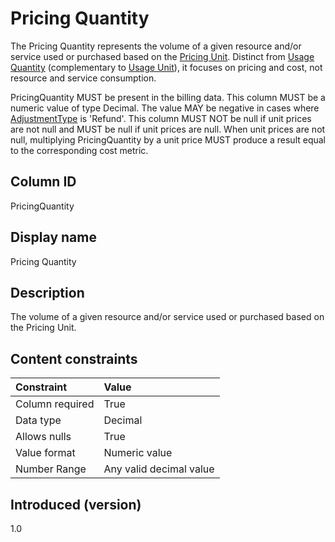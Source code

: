 # Pricing Quantity

The Pricing Quantity represents the volume of a given resource and/or service used or purchased based on the [Pricing Unit](#pricingunit). Distinct from [Usage Quantity](#usagequantity) (complementary to [Usage Unit](#usageunit)), it focuses on pricing and cost, not resource and service consumption.

PricingQuantity MUST be present in the billing data. This column MUST be a numeric value of type Decimal. The value MAY be negative in cases where [AdjustmentType](#adjustmenttype) is 'Refund'. This column MUST NOT be null if unit prices are not null and MUST be null if unit prices are null. When unit prices are not null, multiplying PricingQuantity by a unit price MUST produce a result equal to the corresponding cost metric.

## Column ID

PricingQuantity

## Display name

Pricing Quantity

## Description

The volume of a given resource and/or service used or purchased based on the Pricing Unit.

## Content constraints

|    Constraint   |      Value                |
|:----------------|:--------------------------|
| Column required | True                      |
| Data type       | Decimal                   |
| Allows nulls    | True                      |
| Value format    | Numeric value             |
| Number Range    | Any valid decimal value   |

## Introduced (version)

1.0
